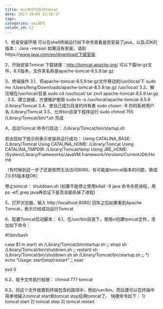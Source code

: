 ```yaml
---
title: mac命令行启动tomcat
date: 2017-10-09 12:16:17
tags:
categories: mac技巧
column_id: 13
---
```

1、检查安装环境
      可以在shell终端运行如下命令查看是否安装了java，以及JDK的版本：
      Java -version
      如果没有安装，请到https://www.java.com/en/download/下载安装

2、开始安装Tomcat
     下载链接：http://tomcat.apache.org/
     可以下载tar.gz文件，8.X版本，文件夹名称是apache-tomcat-8.5.9.tar.gz

3、终端操作
   3.1、将apache-tomcat-8.5.9.tar.gz文件移动到/usr/local/下
            sudo mv /Users/feng/Downloads/apache-tomcat-8.5.9.tar.gz /usr/local/
   3.2、解压缩在/usr/local/目录
            sudo cd /usr/local/
            tar zxvf apache-tomcat-8.5.9.tar.gz .
   3.3、建立链接，方便维护使用
            sudo ln -s /usr/local/apache-tomcat-8.5.9 /Library/Tomcat
   3.4、使自己成为目录的持有者
            sudo chown -R 你的系统用户名 /Library/Tomcat
   3.5、允许bin目录下程序运行
            sudo chmod 755 /Library/Tomcat/bin/*.sh
   完成
   
4、启动Tomcat
   命令行启动：
   /Library/Tomcat/bin/startup.sh

   若出现如下提示则表示安装并运行成功： 
   Using CATALINA_BASE: /Library/Tomcat 
   Using CATALINA_HOME: /Library/Tomcat 
   Using CATALINA_TMPDIR: /Library/Tomcat/temp 
   Using JRE_HOME: /System/Library/Frameworks/JavaVM.framework/Versions/CurrentJDK/Home 

  （有时候到这一步了还是依然无法访问8080，有可能是tomcat版本的问题，换成7.0.65版本就OK）

   停止tomcat：
   shutdown.sh (如果不能停止使用killall -9 java 命令杀死进程，用ps -ef| grep java再验证下是否全部杀掉了进程)

5、打开浏览器，输入 http://localhost:8080/ 
      回车之后如果看到Apache Tomcat，表示已经成功运行Tomcat 

6、配置Tomcat启动脚本：
   6.1、在/usr/bin目录下，使用vi创建tomcat文件，添加如下命令：

#!/bin/bash

case $1 in
start)
sh /Library/Tomcat/bin/startup.sh
;;
stop)
sh /Library/Tomcat/bin/shutdown.sh
;;
restart)
sh /Library/Tomcat/bin/shutdown.sh
sh /Library/Tomcat/bin/startup.sh
;;
*)
echo “Usage: start|stop|restart”
;;
esac

exit 0

   6.2、赋予文件执行权限：
            chmod 777 tomcat

   6.3、将这个文件放置到终端包含的路径中，例如/usr/bin，而后便可以在终端中简单地输入tomcat start和tomcat stop启用tomcat了。
           快捷命令如下：
           1）tomcat start 
   2)  tomcat stop
       3)  tomcat restart 
